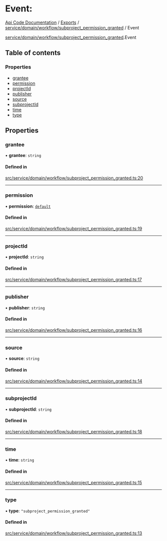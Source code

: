 # Event: 
 
[Api Code Documentation](../README.md) / [Exports](../modules.md) / [service/domain/workflow/subproject\_permission\_granted](../modules/service_domain_workflow_subproject_permission_granted.md) / Event

[service/domain/workflow/subproject_permission_granted](../modules/service_domain_workflow_subproject_permission_granted.md).Event

## Table of contents

### Properties

- [grantee](service_domain_workflow_subproject_permission_granted.Event.md#grantee)
- [permission](service_domain_workflow_subproject_permission_granted.Event.md#permission)
- [projectId](service_domain_workflow_subproject_permission_granted.Event.md#projectid)
- [publisher](service_domain_workflow_subproject_permission_granted.Event.md#publisher)
- [source](service_domain_workflow_subproject_permission_granted.Event.md#source)
- [subprojectId](service_domain_workflow_subproject_permission_granted.Event.md#subprojectid)
- [time](service_domain_workflow_subproject_permission_granted.Event.md#time)
- [type](service_domain_workflow_subproject_permission_granted.Event.md#type)

## Properties

### grantee

• **grantee**: `string`

#### Defined in

[src/service/domain/workflow/subproject_permission_granted.ts:20](https://github.com/openkfw/TruBudget/blob/b9aaff0/api/src/service/domain/workflow/subproject_permission_granted.ts#L20)

___

### permission

• **permission**: [`default`](../modules/authz_intents.md#default)

#### Defined in

[src/service/domain/workflow/subproject_permission_granted.ts:19](https://github.com/openkfw/TruBudget/blob/b9aaff0/api/src/service/domain/workflow/subproject_permission_granted.ts#L19)

___

### projectId

• **projectId**: `string`

#### Defined in

[src/service/domain/workflow/subproject_permission_granted.ts:17](https://github.com/openkfw/TruBudget/blob/b9aaff0/api/src/service/domain/workflow/subproject_permission_granted.ts#L17)

___

### publisher

• **publisher**: `string`

#### Defined in

[src/service/domain/workflow/subproject_permission_granted.ts:16](https://github.com/openkfw/TruBudget/blob/b9aaff0/api/src/service/domain/workflow/subproject_permission_granted.ts#L16)

___

### source

• **source**: `string`

#### Defined in

[src/service/domain/workflow/subproject_permission_granted.ts:14](https://github.com/openkfw/TruBudget/blob/b9aaff0/api/src/service/domain/workflow/subproject_permission_granted.ts#L14)

___

### subprojectId

• **subprojectId**: `string`

#### Defined in

[src/service/domain/workflow/subproject_permission_granted.ts:18](https://github.com/openkfw/TruBudget/blob/b9aaff0/api/src/service/domain/workflow/subproject_permission_granted.ts#L18)

___

### time

• **time**: `string`

#### Defined in

[src/service/domain/workflow/subproject_permission_granted.ts:15](https://github.com/openkfw/TruBudget/blob/b9aaff0/api/src/service/domain/workflow/subproject_permission_granted.ts#L15)

___

### type

• **type**: ``"subproject_permission_granted"``

#### Defined in

[src/service/domain/workflow/subproject_permission_granted.ts:13](https://github.com/openkfw/TruBudget/blob/b9aaff0/api/src/service/domain/workflow/subproject_permission_granted.ts#L13)
